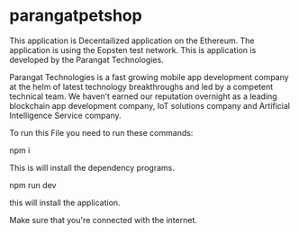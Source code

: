 # parangatpetshop

This application is Decentailized application on the Ethereum. The application is using the Eopsten test network. This is application is developed by the Parangat Technologies. 

Parangat Technologies is a fast growing mobile app development company at the helm of latest technology breakthroughs and led by a competent technical team. We haven’t earned our reputation overnight as a leading blockchain app development company, IoT solutions company and Artificial Intelligence Service company. 


To run this File you need to run these commands: 



npm i 


This is will install the dependency programs. 


npm run dev

this will install the application. 


Make sure that you're connected with the internet. 
